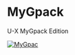 # MyGpack

U-X MyGpack Edition

<p align="center">

   <a href = "https://heroku.com/deploy?template=https://github.com/midnightmadwalk/MyGpack/tree/MGMX"><img src="https://www.herokucdn.com/deploy/button.svg" alt="MyGpac"> </a>
</p>
<br>
